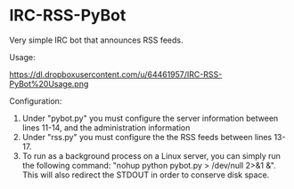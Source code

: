 # IRC-RSS-PyBot
Very simple IRC bot that announces RSS feeds.

Usage:

https://dl.dropboxusercontent.com/u/64461957/IRC-RSS-PyBot%20Usage.png

Configuration:

1. Under "pybot.py" you must configure the server information between lines 11-14, and the administration information
2. Under "rss.py" you must configure the the RSS feeds between lines 13-17.
3. To run as a background process on a Linux server, you can simply run the following command: "nohup python pybot.py > /dev/null 2>&1 &". This will also redirect the STDOUT in order to conserve disk space.
